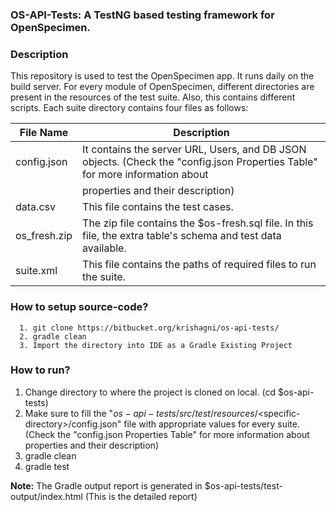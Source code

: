 ### OS-API-Tests: A TestNG based testing framework for OpenSpecimen.

### Description

This repository is used to test the OpenSpecimen app. It runs daily on the build server. For every module of OpenSpecimen, different directories are present in the resources of the test suite. Also, this contains different scripts. Each suite directory contains four files as follows:

|**File Name**       |           **Description**
|--------------------|---------------------------------------------------------------------------------------------------------------------------------------------
| config.json        |           It contains the server URL, Users, and DB JSON objects. (Check the "config.json Properties Table" for more information about 
|                    |           properties and their description)
| data.csv           |           This file contains the test cases.
| os_fresh.zip       |           The zip file contains the $os-fresh.sql file. In this file, the extra table's schema and test data available.
| suite.xml          |           This file contains the paths of required files to run the suite. 

### How to setup source-code?

      1. git clone https://bitbucket.org/krishagni/os-api-tests/
      2. gradle clean
      3. Import the directory into IDE as a Gradle Existing Project
      
### How to run?

1. Change directory to where the project is cloned on local. (cd $os-api-tests)
2. Make sure to fill the "$os-api-tests/src/test/resources/<$specific-directory>/config.json" file with appropriate values for every suite.(Check the "config.json Properties Table" for more information about properties and their description)
3. gradle clean
4. gradle test

**Note:**   The Gradle output report is generated in $os-api-tests/test-output/index.html (This is the detailed report)
